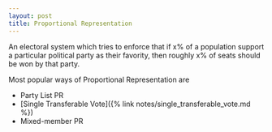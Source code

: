 ```yaml
---
layout: post
title: Proportional Representation
---
```


An electoral system which tries to enforce that if x% of a population support a
particular political party as their favority, then roughly x% of seats should be
won by that party.

Most popular ways of Proportional Representation are

* Party List PR
* [Single Transferable Vote]({% link notes/single_transferable_vote.md %})
* Mixed-member PR
